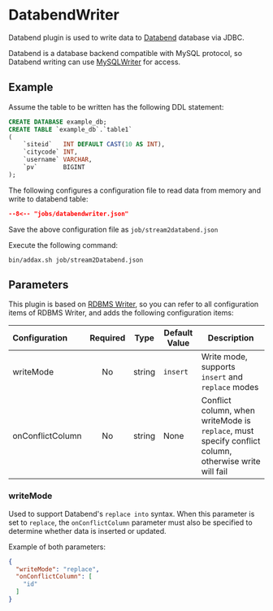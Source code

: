 # DatabendWriter

Databend plugin is used to write data to [Databend](https://databend.rs/zh-CN/doc/) database via JDBC.

Databend is a database backend compatible with MySQL protocol, so Databend writing can use [MySQLWriter](../../writer/mysqlwriter) for access.

## Example

Assume the table to be written has the following DDL statement:

```sql
CREATE DATABASE example_db;
CREATE TABLE `example_db`.`table1`
(
    `siteid`   INT DEFAULT CAST(10 AS INT),
    `citycode` INT,
    `username` VARCHAR,
    `pv`       BIGINT
);
```

The following configures a configuration file to read data from memory and write to databend table:

```json
--8<-- "jobs/databendwriter.json"
```

Save the above configuration file as `job/stream2databend.json`

Execute the following command:

```shell
bin/addax.sh job/stream2Databend.json
```

## Parameters

This plugin is based on [RDBMS Writer](../rdbmswriter), so you can refer to all configuration items of RDBMS Writer, and adds the following configuration items:

| Configuration    | Required | Type   | Default Value | Description                                                                      |
| :--------------- | :------: | ------ | ------------- | -------------------------------------------------------------------------------- |
| writeMode        | No       | string | `insert`      | Write mode, supports `insert` and `replace` modes                               |
| onConflictColumn | No       | string | None          | Conflict column, when writeMode is `replace`, must specify conflict column, otherwise write will fail |

### writeMode

Used to support Databend's `replace into` syntax. When this parameter is set to `replace`, the `onConflictColumn` parameter must also be specified to determine whether data is inserted or updated.

Example of both parameters:

```json
{
  "writeMode": "replace",
  "onConflictColumn": [
    "id"
  ]
}
```